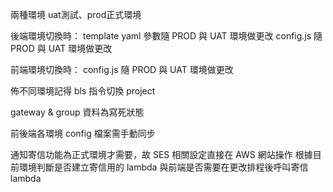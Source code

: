 兩種環境 uat測試、prod正式環境

後端環境切換時：
template yaml 參數隨 PROD 與 UAT 環境做更改
config.js 隨 PROD 與 UAT 環境做更改

前端環境切換時：
config.js 隨 PROD 與 UAT 環境做更改

佈不同環境記得 bls 指令切換 project

gateway & group 資料為寫死狀態

前後端各環境 config 檔案需手動同步

通知寄信功能為正式環境才需要，故 SES 相關設定直接在 AWS 網站操作
根據目前環境判斷是否建立寄信用的 lambda 與前端是否需要在更改排程後呼叫寄信 lambda
